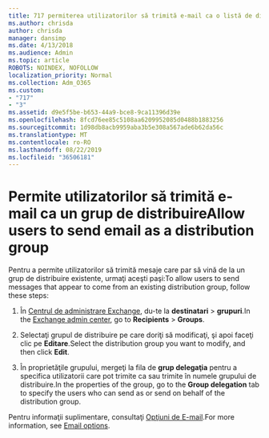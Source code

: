 ```yaml
---
title: 717 permiterea utilizatorilor să trimită e-mail ca o listă de distribuire
ms.author: chrisda
author: chrisda
manager: dansimp
ms.date: 4/13/2018
ms.audience: Admin
ms.topic: article
ROBOTS: NOINDEX, NOFOLLOW
localization_priority: Normal
ms.collection: Adm_O365
ms.custom:
- "717"
- "3"
ms.assetid: d9e5f5be-b653-44a9-bce8-9ca11396d39e
ms.openlocfilehash: 8fcd76ee85c5108aa6209952085d0488b1883256
ms.sourcegitcommit: 1d98db8acb9959aba3b5e308a567ade6b62da56c
ms.translationtype: MT
ms.contentlocale: ro-RO
ms.lasthandoff: 08/22/2019
ms.locfileid: "36506181"
---
```

# <a name="allow-users-to-send-email-as-a-distribution-group"></a><span data-ttu-id="9696d-102">Permite utilizatorilor să trimită e-mail ca un grup de distribuire</span><span class="sxs-lookup"><span data-stu-id="9696d-102">Allow users to send email as a distribution group</span></span>

<span data-ttu-id="9696d-103">Pentru a permite utilizatorilor să trimită mesaje care par să vină de la un grup de distribuire existente, urmaţi aceşti paşi:</span><span class="sxs-lookup"><span data-stu-id="9696d-103">To allow users to send messages that appear to come from an existing distribution group, follow these steps:</span></span>

1. <span data-ttu-id="9696d-104">În [Centrul de administrare Exchange](https://outlook.office365.com/ecp/), du-te la **destinatari** \> **grupuri**.</span><span class="sxs-lookup"><span data-stu-id="9696d-104">In the [Exchange admin center](https://outlook.office365.com/ecp/), go to **Recipients** \> **Groups**.</span></span>

2. <span data-ttu-id="9696d-105">Selectaţi grupul de distribuire pe care doriţi să modificaţi, şi apoi faceţi clic pe **Editare**.</span><span class="sxs-lookup"><span data-stu-id="9696d-105">Select the distribution group you want to modify, and then click **Edit**.</span></span>

3. <span data-ttu-id="9696d-106">În proprietăţile grupului, mergeţi la fila de **grup delegaţia** pentru a specifica utilizatorii care pot trimite ca sau trimite în numele grupului de distribuire.</span><span class="sxs-lookup"><span data-stu-id="9696d-106">In the properties of the group, go to the **Group delegation** tab to specify the users who can send as or send on behalf of the distribution group.</span></span>

<span data-ttu-id="9696d-107">Pentru informaţii suplimentare, consultaţi [Opţiuni de E-mail](https://technet.microsoft.com/library/bb124513.aspx#groupdelegation).</span><span class="sxs-lookup"><span data-stu-id="9696d-107">For more information, see [Email options](https://technet.microsoft.com/library/bb124513.aspx#groupdelegation).</span></span>
